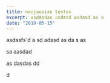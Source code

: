 ```yaml
---
title: naujausias testas
excerpt: asdasdas asdasd asdasd as a
date: "2019-05-15"
---
```

asdasfs`d
a
sd
 adasd
as
da
s as


sa aasdad 


as dasdas
dd 

d
